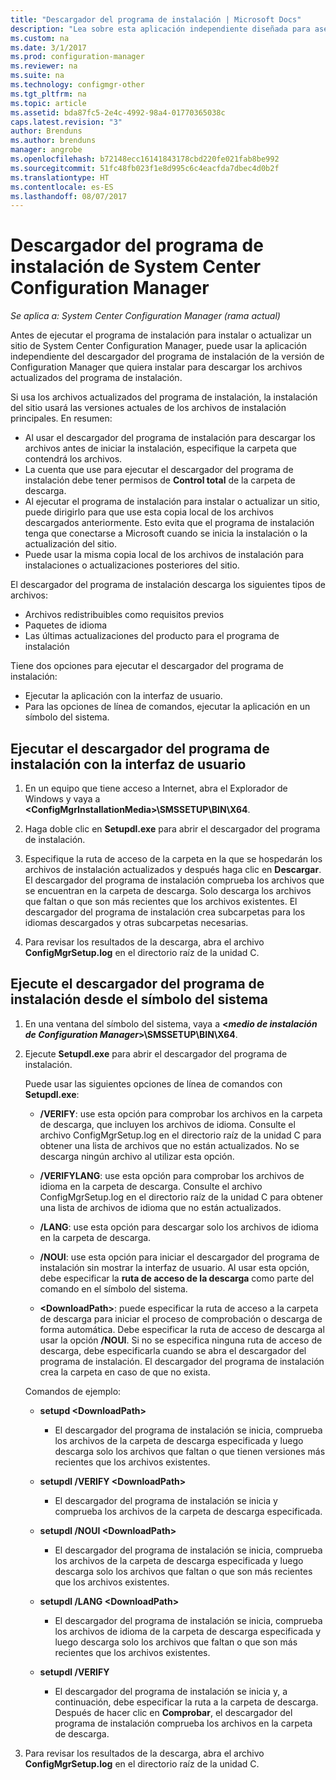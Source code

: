 ```yaml
---
title: "Descargador del programa de instalación | Microsoft Docs"
description: "Lea sobre esta aplicación independiente diseñada para asegurar que la instalación del sitio usa las versiones actuales de los archivos de instalación principales."
ms.custom: na
ms.date: 3/1/2017
ms.prod: configuration-manager
ms.reviewer: na
ms.suite: na
ms.technology: configmgr-other
ms.tgt_pltfrm: na
ms.topic: article
ms.assetid: bda87fc5-2e4c-4992-98a4-01770365038c
caps.latest.revision: "3"
author: Brenduns
ms.author: brenduns
manager: angrobe
ms.openlocfilehash: b72148ecc16141843178cbd220fe021fab8be992
ms.sourcegitcommit: 51fc48fb023f1e8d995c6c4eacfda7dbec4d0b2f
ms.translationtype: HT
ms.contentlocale: es-ES
ms.lasthandoff: 08/07/2017
---
```

# <a name="setup-downloader-for-system-center-configuration-manager"></a>Descargador del programa de instalación de System Center Configuration Manager

*Se aplica a: System Center Configuration Manager (rama actual)*

Antes de ejecutar el programa de instalación para instalar o actualizar un sitio de System Center Configuration Manager, puede usar la aplicación independiente del descargador del programa de instalación de la versión de Configuration Manager que quiera instalar para descargar los archivos actualizados del programa de instalación.  

Si usa los archivos actualizados del programa de instalación, la instalación del sitio usará las versiones actuales de los archivos de instalación principales. En resumen:   
-   Al usar el descargador del programa de instalación para descargar los archivos antes de iniciar la instalación, especifique la carpeta que contendrá los archivos.  
-   La cuenta que use para ejecutar el descargador del programa de instalación debe tener permisos de **Control total** de la carpeta de descarga.  
-   Al ejecutar el programa de instalación para instalar o actualizar un sitio, puede dirigirlo para que use esta copia local de los archivos descargados anteriormente. Esto evita que el programa de instalación tenga que conectarse a Microsoft cuando se inicia la instalación o la actualización del sitio.  
-   Puede usar la misma copia local de los archivos de instalación para instalaciones o actualizaciones posteriores del sitio.  

El descargador del programa de instalación descarga los siguientes tipos de archivos:  
-   Archivos redistribuibles como requisitos previos  
-   Paquetes de idioma  
-   Las últimas actualizaciones del producto para el programa de instalación  

Tiene dos opciones para ejecutar el descargador del programa de instalación:
- Ejecutar la aplicación con la interfaz de usuario.
- Para las opciones de línea de comandos, ejecutar la aplicación en un símbolo del sistema.


## <a name="run-setup-downloader-with-the-user-interface"></a>Ejecutar el descargador del programa de instalación con la interfaz de usuario  

1.  En un equipo que tiene acceso a Internet, abra el Explorador de Windows y vaya a **&lt;ConfigMgrInstallationMedia\>\SMSSETUP\BIN\X64**.  

2.  Haga doble clic en **Setupdl.exe** para abrir el descargador del programa de instalación.   

3. Especifique la ruta de acceso de la carpeta en la que se hospedarán los archivos de instalación actualizados y después haga clic en **Descargar**. El descargador del programa de instalación comprueba los archivos que se encuentran en la carpeta de descarga. Solo descarga los archivos que faltan o que son más recientes que los archivos existentes. El descargador del programa de instalación crea subcarpetas para los idiomas descargados y otras subcarpetas necesarias.  

4.  Para revisar los resultados de la descarga, abra el archivo **ConfigMgrSetup.log** en el directorio raíz de la unidad C.  

## <a name="run-setup-downloader-from-a-command-prompt"></a>Ejecute el descargador del programa de instalación desde el símbolo del sistema  

1.  En una ventana del símbolo del sistema, vaya a **&lt;*medio de instalación de Configuration Manager*\>\SMSSETUP\BIN\X64**.   

2.  Ejecute **Setupdl.exe** para abrir el descargador del programa de instalación.

    Puede usar las siguientes opciones de línea de comandos con **Setupdl.exe**:   

    -   **/VERIFY**: use esta opción para comprobar los archivos en la carpeta de descarga, que incluyen los archivos de idioma. Consulte el archivo ConfigMgrSetup.log en el directorio raíz de la unidad C para obtener una lista de archivos que no están actualizados. No se descarga ningún archivo al utilizar esta opción.  

    -   **/VERIFYLANG**: use esta opción para comprobar los archivos de idioma en la carpeta de descarga. Consulte el archivo ConfigMgrSetup.log en el directorio raíz de la unidad C para obtener una lista de archivos de idioma que no están actualizados.

    -   **/LANG**: use esta opción para descargar solo los archivos de idioma en la carpeta de descarga.  

    -   **/NOUI**: use esta opción para iniciar el descargador del programa de instalación sin mostrar la interfaz de usuario. Al usar esta opción, debe especificar la **ruta de acceso de la descarga** como parte del comando en el símbolo del sistema.  

    -   **&lt;DownloadPath\>**: puede especificar la ruta de acceso a la carpeta de descarga para iniciar el proceso de comprobación o descarga de forma automática. Debe especificar la ruta de acceso de descarga al usar la opción **/NOUI**. Si no se especifica ninguna ruta de acceso de descarga, debe especificarla cuando se abra el descargador del programa de instalación. El descargador del programa de instalación crea la carpeta en caso de que no exista.  

    Comandos de ejemplo:

    -   **setupd &lt;DownloadPath\>**  

        -   El descargador del programa de instalación se inicia, comprueba los archivos de la carpeta de descarga especificada y luego descarga solo los archivos que faltan o que tienen versiones más recientes que los archivos existentes.     

    -   **setupdl /VERIFY &lt;DownloadPath\>**  

        -   El descargador del programa de instalación se inicia y comprueba los archivos de la carpeta de descarga especificada.  

    -   **setupdl /NOUI &lt;DownloadPath\>**  

        -   El descargador del programa de instalación se inicia, comprueba los archivos de la carpeta de descarga especificada y luego descarga solo los archivos que faltan o que son más recientes que los archivos existentes.  

    -   **setupdl /LANG  &lt;DownloadPath\>**  

        -   El descargador del programa de instalación se inicia, comprueba los archivos de idioma de la carpeta de descarga especificada y luego descarga solo los archivos que faltan o que son más recientes que los archivos existentes.  

    -   **setupdl /VERIFY**  

        -   El descargador del programa de instalación se inicia y, a continuación, debe especificar la ruta a la carpeta de descarga. Después de hacer clic en **Comprobar**, el descargador del programa de instalación comprueba los archivos en la carpeta de descarga.  

3.  Para revisar los resultados de la descarga, abra el archivo **ConfigMgrSetup.log** en el directorio raíz de la unidad C.
